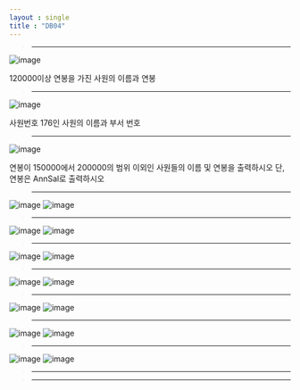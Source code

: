 ```yaml
---
layout : single
title : "DB04"
---
```

>****

![image](https://user-images.githubusercontent.com/105334682/179450080-959c4a4f-3959-4cb1-a725-de6edabd801c.png)

120000이상 연봉을 가진 사원의 이름과 연봉

>****

![image](https://user-images.githubusercontent.com/105334682/179450121-9e1604d2-3ab7-4456-aa9c-1a8c920ee7ed.png)

사원번호 176인 사원의 이름과 부서 번호

>****

![image](https://user-images.githubusercontent.com/105334682/179450932-f36561fb-50f5-43d3-8380-3ef1cf3a4c66.png)

연봉이 150000에서 200000의 범위 이외인 사원들의 이름 및 연봉을 출력하시오
단, 연봉은 AnnSal로 출력하시오

>****

![image](https://user-images.githubusercontent.com/105334682/179451950-9fabefbb-23d6-4889-81aa-bb36950b4083.png)
![image](https://user-images.githubusercontent.com/105334682/179452096-e65db781-d9f2-4a3e-8b7b-7e7192915de3.png)
>****

![image](https://user-images.githubusercontent.com/105334682/179454254-797b15bf-7ca1-4f4a-a170-f1a232a306e6.png)
![image](https://user-images.githubusercontent.com/105334682/179454270-8dc556f5-6c0e-4646-b892-c38710665a0f.png)
>****

![image](https://user-images.githubusercontent.com/105334682/179455191-2582de1d-fc40-4601-b8e1-4f1895c74f9c.png)
![image](https://user-images.githubusercontent.com/105334682/179455285-dfa675c3-bd84-48f5-adda-17bb635c52c8.png)
>****

![image](https://user-images.githubusercontent.com/105334682/179455775-53d878be-8493-42e7-83e0-da7d995a3104.png)
![image](https://user-images.githubusercontent.com/105334682/179455799-10ea2a4b-9e30-44f6-ad69-10ad781af217.png)
>****

![image](https://user-images.githubusercontent.com/105334682/179456779-252f54c1-6bbf-4ef0-87e6-f1d4ea0f4a76.png)
![image](https://user-images.githubusercontent.com/105334682/179456799-2ea76062-ab86-416d-8ce9-9e4da3eb77b3.png)
>****

![image](https://user-images.githubusercontent.com/105334682/179456961-a87e553b-2bf4-4336-a704-0071d4e988a4.png)
![image](https://user-images.githubusercontent.com/105334682/179456998-f8ceb6e8-e6a4-4877-9688-66daaed2e4ef.png)
>****

![image](https://user-images.githubusercontent.com/105334682/179457593-5fb24687-6b55-4803-b013-8d4398a2a7b7.png)
![image](https://user-images.githubusercontent.com/105334682/179457608-260da299-83ba-43b0-9675-e22783383080.png)
>****



>****
